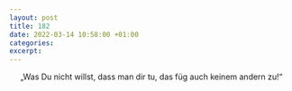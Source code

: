 ```yaml
---
layout: post
title: 182
date: 2022-03-14 10:58:00 +01:00
categories: 
excerpt: 
---
```


<p align="center">„Was Du nicht willst, dass man dir tu, das füg auch keinem andern zu!“</p>
